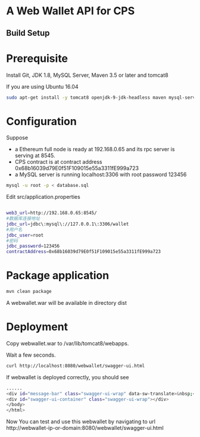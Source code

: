 # A Web Wallet API for CPS 

## Build Setup

# Prerequisite

Install Git, JDK 1.8, MySQL Server, Maven 3.5 or later and tomcat8


If you are using Ubuntu 16.04 
```bash
sudo apt-get install -y tomcat8 openjdk-9-jdk-headless maven mysql-server
```

# Configuration

Suppose 
* a Ethereum full node is ready at 192.168.0.65 and its rpc server is serving at 8545.
* CPS contract is at contract address 0x68b16039d79E0f51F109015e55a3311fE999a723
* a MySQL server is running localhost:3306 with root password 123456

```bash
mysql -u root -p < database.sql
```

Edit src/application.properties
```bash

web3_url=http://192.168.0.65:8545/
#数据库连接地址
jdbc_url=jdbc\:mysql\://127.0.0.1\:3306/wallet
#用户名
jdbc_user=root
#密码
jdbc_password=123456
contractAddress=0x68b16039d79E0f51F109015e55a3311fE999a723

```

# Package application
``` bash
mvn clean package
```
A webwallet.war will be available in directory dist

# Deployment

Copy webwallet.war to /var/lib/tomcat8/webapps.

Wait a few seconds.

```bash
curl http://localhost:8080/webwallet/swagger-ui.html
```

If webwallet is deployed correctly, you should see
```bash
......
<div id="message-bar" class="swagger-ui-wrap" data-sw-translate>&nbsp;</div>
<div id="swagger-ui-container" class="swagger-ui-wrap"></div>
</body>
</html>
```

Now You can test and use this webwallet by navigating to url http://webwallet-ip-or-domain:8080/webwallet/swagger-ui.html

